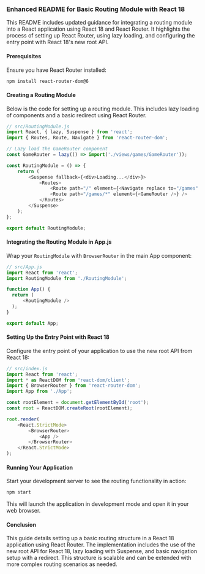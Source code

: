 ### Enhanced README for Basic Routing Module with React 18

This README includes updated guidance for integrating a routing module into a React application using React 18 and React Router. It highlights the process of setting up React Router, using lazy loading, and configuring the entry point with React 18's new root API.

#### Prerequisites
Ensure you have React Router installed:
```bash
npm install react-router-dom@6
```

#### Creating a Routing Module
Below is the code for setting up a routing module. This includes lazy loading of components and a basic redirect using React Router.

```javascript
// src/RoutingModule.js
import React, { lazy, Suspense } from 'react';
import { Routes, Route, Navigate } from 'react-router-dom';

// Lazy load the GameRouter component
const GameRouter = lazy(() => import('./views/games/GameRouter'));

const RoutingModule = () => {
    return (
        <Suspense fallback={<div>Loading...</div>}>
            <Routes>
                <Route path="/" element={<Navigate replace to="/games" />} />
                <Route path="/games/*" element={<GameRouter />} />
            </Routes>
        </Suspense>
    );
};

export default RoutingModule;
```

#### Integrating the Routing Module in App.js
Wrap your `RoutingModule` with `BrowserRouter` in the main App component:

```javascript
// src/App.js
import React from 'react';
import RoutingModule from './RoutingModule';

function App() {
  return (
      <RoutingModule />
  );
}

export default App;
```

#### Setting Up the Entry Point with React 18
Configure the entry point of your application to use the new root API from React 18:

```javascript
// src/index.js
import React from 'react';
import * as ReactDOM from 'react-dom/client';
import { BrowserRouter } from 'react-router-dom';
import App from './App';

const rootElement = document.getElementById('root');
const root = ReactDOM.createRoot(rootElement);

root.render(
    <React.StrictMode>
        <BrowserRouter>
            <App />
        </BrowserRouter>
    </React.StrictMode>
);
```

#### Running Your Application
Start your development server to see the routing functionality in action:
```bash
npm start
```
This will launch the application in development mode and open it in your web browser.

#### Conclusion
This guide details setting up a basic routing structure in a React 18 application using React Router. The implementation includes the use of the new root API for React 18, lazy loading with Suspense, and basic navigation setup with a redirect. This structure is scalable and can be extended with more complex routing scenarios as needed.